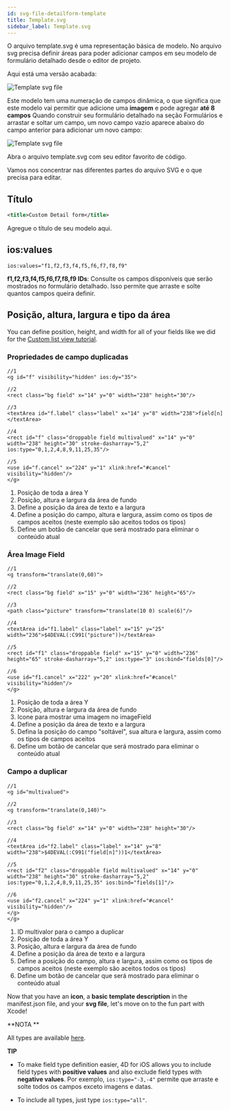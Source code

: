```yaml
---
id: svg-file-detailform-template
title: Template.svg
sidebar_label: Template.svg
---
```


O arquivo template.svg é uma representação básica de modelo. No arquivo svg precisa definir áreas para poder adicionar campos em seu modelo de formulário detalhado desde o editor de projeto.

Aqui está uma versão acabada:

![Template svg file](assets/en/custom-detailform/detailform-template-svg-file.png)

Este modelo tem uma numeração de campos dinâmica, o que significa que este modelo vai permitir que adicione uma **imagem** e pode agregar **até 8 campos** Quando construir seu formulário detalhado na seção Formulários e arrastar e soltar um campo, um novo campo vazio aparece abaixo do campo anterior para adicionar um novo campo:

![Template svg file](assets/en/custom-detailform/detailform-dynamic-field-number.png)

Abra o arquivo template.svg com seu editor favorito de código.

Vamos nos concentrar nas diferentes partes do arquivo SVG e o que precisa para editar.

## Título

```xml
<title>Custom Detail form</title>
```

Agregue o título de seu modelo aqui.

## ios:values

    ios:values="f1,f2,f3,f4,f5,f6,f7,f8,f9"
    

**f1,f2,f3,f4,f5,f6,f7,f8,f9 IDs**: Consulte os campos disponíveis que serão mostrados no formulário detalhado. Isso permite que arraste e solte quantos campos queira definir.

## Posição, altura, largura e tipo da área

You can define position, height, and width for all of your fields like we did for the [Custom list view tutorial](creating-listform.html).

### Propriedades de campo duplicadas

    //1
    <g id="f" visibility="hidden" ios:dy="35">
    
    //2
    <rect class="bg field" x="14" y="0" width="238" height="30"/>
    
    //3
    <textArea id="f.label" class="label" x="14" y="8" width="238">field[n]</textArea>
    
    //4
    <rect id="f" class="droppable field multivalued" x="14" y="0" width="238" height="30" stroke-dasharray="5,2" ios:type="0,1,2,4,8,9,11,25,35"/>
    
    //5
    <use id="f.cancel" x="224" y="1" xlink:href="#cancel" visibility="hidden"/>
    </g>
    

1. Posição de toda a área Y
2. Posição, altura e largura da área de fundo
3. Define a posição da área de texto e a largura
4. Define a posição do campo, altura e largura, assim como os tipos de campos aceitos (neste exemplo são aceitos todos os tipos)
5. Define um botão de cancelar que será mostrado para eliminar o conteúdo atual

### Área Image Field

    //1
    <g transform="translate(0,60)">
    
    //2
    <rect class="bg field" x="15" y="0" width="236" height="65"/>
    
    //3
    <path class="picture" transform="translate(10 0) scale(6)"/>
    
    //4
    <textArea id="f1.label" class="label" x="15" y="25" width="236">$4DEVAL(:C991("picture"))</textArea>
    
    //5
    <rect id="f1" class="droppable field" x="15" y="0" width="236" height="65" stroke-dasharray="5,2" ios:type="3" ios:bind="fields[0]"/>
    
    //6
    <use id="f1.cancel" x="222" y="20" xlink:href="#cancel" visibility="hidden"/>
    </g>
    

1. Posição de toda a área Y
2. Posição, altura e largura da área de fundo
3. Icone para mostrar uma imagem no imageField
4. Define a posição da área de texto e a largura
5. Defina la posição do campo "soltável", sua altura e largura, assim como os tipos de campos aceitos
6. Define um botão de cancelar que será mostrado para eliminar o conteúdo atual

### Campo a duplicar

    //1
    <g id="multivalued">
    
    //2
    <g transform="translate(0,140)">
    
    //3
    <rect class="bg field" x="14" y="0" width="238" height="30"/>
    
    //4
    <textArea id="f2.label" class="label" x="14" y="8" width="238">$4DEVAL(:C991("field[n]"))1</textArea>
    
    //5
    <rect id="f2" class="droppable field multivalued" x="14" y="0" width="238" height="30" stroke-dasharray="5,2" ios:type="0,1,2,4,8,9,11,25,35" ios:bind="fields[1]"/>
    
    //6
    <use id="f2.cancel" x="224" y="1" xlink:href="#cancel" visibility="hidden"/>
    </g>
    </g>
    

1. ID multivalor para o campo a duplicar
2. Posição de toda a área Y
3. Posição, altura e largura da área de fundo
4. Define a posição da área de texto e a largura
5. Define a posição do campo, altura e largura, assim como os tipos de campos aceitos (neste exemplo são aceitos todos os tipos)
6. Define um botão de cancelar que será mostrado para eliminar o conteúdo atual

Now that you have an **icon**, a **basic template description** in the manifest.json file, and your **svg file**, let's move on to the fun part with Xcode!<div class = "tips"> 

**NOTA **

All types are available [here](http://doc.4d.com/4Dv17/4D/17/Field-and-Variable-Types.302-3729410.en.html).</div> <div class = "tips"> 

**TIP**

* To make field type definition easier, 4D for iOS allows you to include field types with **positive values** and also exclude field types with **negative values**. Por exemplo, ```ios:type="-3,-4"``` permite que arraste e solte todos os campos exceto imagens e datas.

* To include all types, just type ```ios:type="all"```.</div>